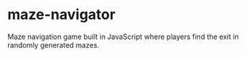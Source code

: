 # maze-navigator
Maze navigation game built in JavaScript where players find the exit in randomly generated mazes.
